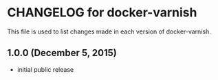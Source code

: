 # CHANGELOG for docker-varnish

This file is used to list changes made in each version of docker-varnish.

## 1.0.0 (December 5, 2015)

* initial public release
